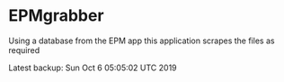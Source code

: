 # EPMgrabber
Using a database from the EPM app this application scrapes the files as required


Latest backup: Sun Oct 6 05:05:02 UTC 2019
